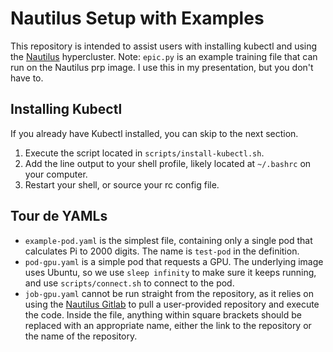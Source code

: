 
# Nautilus Setup with Examples
This repository is intended to assist users with installing
kubectl and using the [Nautilus](https://portal.nrp-nautilus.io/) hypercluster. 
Note: `epic.py` is an example training file that can run on the Nautilus prp image. 
I use this in my presentation, but you don't have to.
## Installing Kubectl
If you already have Kubectl installed, you can skip to the next section.
1. Execute the script located in `scripts/install-kubectl.sh`.
2. Add the line output to your shell profile, likely located at `~/.bashrc` on your computer.
3. Restart your shell, or source your rc config file.
## Tour de YAMLs
* `example-pod.yaml` is the simplest file, containing only a single pod that calculates Pi to 2000 digits. The name is `test-pod` in the definition. 
* `pod-gpu.yaml` is a simple pod that requests a GPU. The underlying image uses Ubuntu, so we use `sleep infinity` to make sure it keeps running, and use `scripts/connect.sh` to connect to the pod.
* `job-gpu.yaml` cannot be run straight from the repository, as it relies on using the [Nautilus Gitlab](https://gitlab.nrp-nautilus.io) to pull a user-provided repository and execute the code. Inside the file, anything within square brackets should be replaced with an appropriate name, either the link to the repository or the name of the repository.

